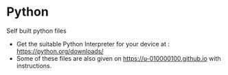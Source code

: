 # Python
Self built python files
- Get the suitable Python Interpreter for your device at : https://python.org/downloads/
- Some of these files are also given on https://u-010000100.github.io with instructions.
